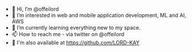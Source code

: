 - 👋 Hi, I’m @offeilord
- 👀 I’m interested in web and mobile application development, ML and AI, AWS 
- 🌱 I’m currently learning everything new to my space.
- 📫 How to reach me - via twitter on @offeilord
- 📧 I'm also available at https://github.com/LORD-KAY

<!---
offeilord/offeilord is a ✨ special ✨ repository because its `README.md` (this file) appears on your GitHub profile.
You can click the Preview link to take a look at your changes.
--->
